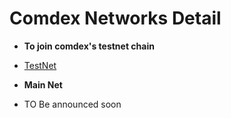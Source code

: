 # Comdex Networks Detail

* **To join comdex's testnet chain** 
* [TestNet](https://github.com/comdex-official/networks/tree/main/testnet/comdex-test-1)

* **Main Net** 
* TO Be announced soon
